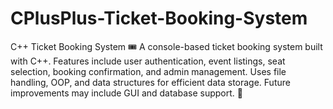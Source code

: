# CPlusPlus-Ticket-Booking-System
C++ Ticket Booking System 🎟️  A console-based ticket booking system built with C++. Features include user authentication, event listings, seat selection, booking confirmation, and admin management. Uses file handling, OOP, and data structures for efficient data storage. Future improvements may include GUI and database support. 🚀
